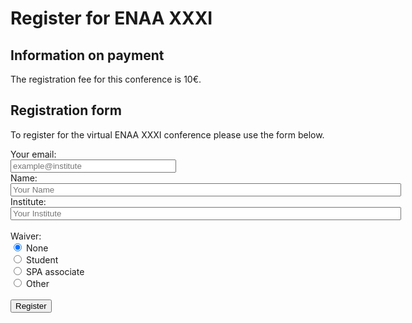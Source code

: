 # Register for ENAA XXXI

## Information on payment

The registration fee for this conference is 10€. 
## Registration form

To register for the virtual ENAA XXXI conference please use the form below. 

<script src="https://ajax.googleapis.com/ajax/libs/jquery/3.2.1/jquery.min.js"></script>
<script>
    $(document).ready(function() {
        $("input[type='radio']").change(function() {
            if ($(this).val() == "other") {
                $("#otherAnswer").show();
            } else {
                $("#otherAnswer").hide();
            }
        });
    });
</script>

<form
  action="https://formspree.io/f/meqpyvlz"
  method="POST"
>
<label>
    Your email:
<br>
    <input type="email" name="_replyto" size="30" placeholder="example@institute">
  </label>
<br>
<label>
    Name:
<br>
    <input type="text" name="name" size="75" placeholder="Your Name">
  </label>
<br>
 <label>
    Institute:
<br>
    <input type="text" name="institute" size="75" placeholder="Your Institute">
  </label>
<br>
<br>
   <label>Waiver:</label>
<br>
      <input type="radio" id="none" name="waiver" value="none" required="required" checked="checked">
      <label for="none">None</label><br>
      <input type="radio" id="student" name="waiver" value="student">
      <label for="student">Student</label><br>
      <input type="radio" id="spa" name="waiver" value="spa">
      <label for="spa">SPA associate</label><br>
      <input type="radio" id="other" name="waiver" value="other">
      <label for="other">Other</label><br>

<textarea style="display:none" name="otherAnswer" id="otherAnswer" rows="8" cols="75" placeholder="I need a waiver because..."></textarea>
<br>
  <button type="submit">Register</button>
</form>
